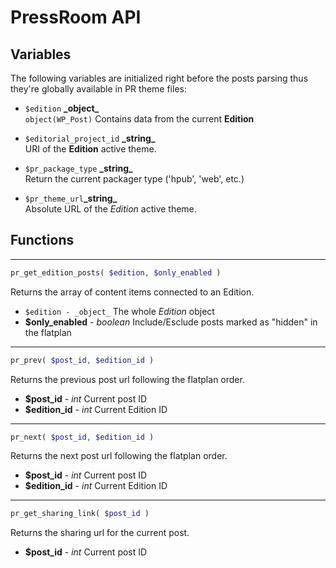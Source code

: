 # PressRoom API

## Variables
The following variables are initialized right before the posts parsing thus they're globally available in PR theme files: 

- `$edition` **\_object\_**     
`object(WP_Post)` Contains data from the current **Edition**

- `$editorial_project_id` **\_string\_**   
URI of the **Edition** active theme.

- `$pr_package_type` **\_string\_**  
Return the current packager type ('hpub', 'web', etc.)

- `$pr_theme_url`**\_string\_**  
Absolute URL of the *Edition* active theme.

## Functions

---
```php
pr_get_edition_posts( $edition, $only_enabled )
```
Returns the array of content items connected to an Edition.

- ```$edition - _object_```
	The whole *Edition* object
- **$only\_enabled** - _boolean_
	Include/Esclude posts marked as "hidden" in the flatplan

---

```php
pr_prev( $post_id, $edition_id )
```

Returns the previous post url following the flatplan order.

- **$post\_id** - _int_
Current post ID
- **$edition\_id** - _int_
Current Edition ID

---

```php
pr_next( $post_id, $edition_id )
```

Returns the next post url following the flatplan order.

- **$post\_id** - _int_
Current post ID
- **$edition\_id** - _int_
Current Edition ID

---

```php
pr_get_sharing_link( $post_id )
```

Returns the sharing url for the current post.

- **$post_id** - _int_
Current post ID

[1]:	https://github.com/bakerframework/baker/wiki/Book-protocol "book protocol"
